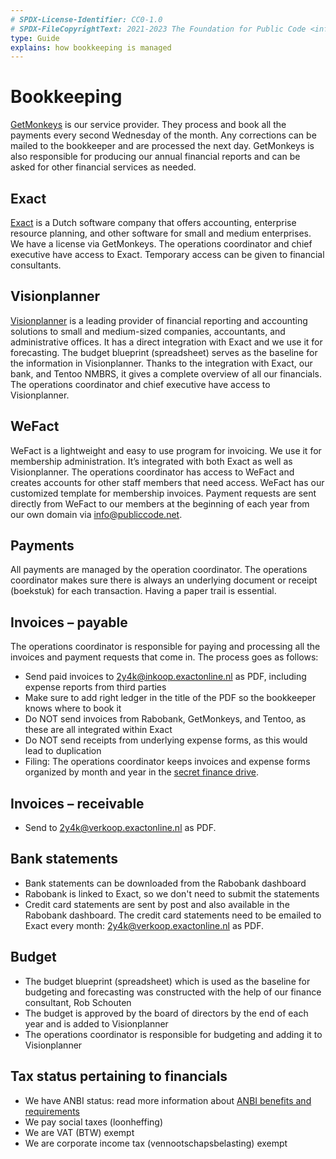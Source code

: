 ```yaml
---
# SPDX-License-Identifier: CC0-1.0
# SPDX-FileCopyrightText: 2021-2023 The Foundation for Public Code <info@publiccode.net>
type: Guide
explains: how bookkeeping is managed
---
```


# Bookkeeping

[GetMonkeys](https://getmonkeys.io/) is our service provider.
They process and book all the payments every second Wednesday of the month.
Any corrections can be mailed to the bookkeeper and are processed the next day.
GetMonkeys is also responsible for producing our annual financial reports and can be asked for other financial services as needed.

## Exact

[Exact](https://www.exact.com/) is a Dutch software company that offers accounting, enterprise resource planning, and other software for small and medium enterprises.
We have a license via GetMonkeys.
The operations coordinator and chief executive have access to Exact.
Temporary access can be given to financial consultants.

## Visionplanner

[Visionplanner](https://www.visionplanner.com/) is a leading provider of financial reporting and accounting solutions to small and medium-sized companies, accountants, and administrative offices.
It has a direct integration with Exact and we use it for forecasting.
The budget blueprint (spreadsheet) serves as the baseline for the information in Visionplanner.
Thanks to the integration with Exact, our bank, and Tentoo NMBRS, it gives a complete overview of all our financials.
The operations coordinator and chief executive have access to Visionplanner.

## WeFact

WeFact is a lightweight and easy to use program for invoicing.
We use it for membership administration.
It’s integrated with both Exact as well as Visionplanner.
The operations coordinator has access to WeFact and creates accounts for other staff members that need access.
WeFact has our customized template for membership invoices.
Payment requests are sent directly from WeFact to our members at the beginning of each year from our own domain via <info@publiccode.net>.

## Payments

All payments are managed by the operation coordinator.
The operations coordinator makes sure there is always an underlying document or receipt (boekstuk) for each transaction.
Having a paper trail is essential.

## Invoices – payable

The operations coordinator is responsible for paying and processing all the invoices and payment requests that come in.
The process goes as follows:

* Send paid invoices to <2y4k@inkoop.exactonline.nl> as PDF, including expense reports from third parties
* Make sure to add right ledger in the title of the PDF so the bookkeeper knows where to book it
* Do NOT send invoices from Rabobank, GetMonkeys, and Tentoo, as these are all integrated within Exact
* Do NOT send receipts from underlying expense forms, as this would lead to duplication
* Filing: The operations coordinator keeps invoices and expense forms organized by month and year in the [secret finance drive](https://drive.google.com/drive/folders/1B47cfi314HJzoW7_QDaaaG1hfvxwCjpJ).

## Invoices – receivable

* Send to <2y4k@verkoop.exactonline.nl> as PDF.

## Bank statements

* Bank statements can be downloaded from the Rabobank dashboard
* Rabobank is linked to Exact, so we don't need to submit the statements
* Credit card statements are sent by post and also available in the Rabobank dashboard. The credit card statements need to be emailed to Exact every month: <2y4k@verkoop.exactonline.nl> as PDF.

## Budget

* The budget blueprint (spreadsheet) which is used as the baseline for budgeting and forecasting was constructed with the help of our finance consultant, Rob Schouten
* The budget is approved by the board of directors by the end of each year and is added to Visionplanner
* The operations coordinator is responsible for budgeting and adding it to Visionplanner

## Tax status pertaining to financials

* We have ANBI status: read more information about [ANBI benefits and requirements](https://www.belastingdienst.nl/wps/wcm/connect/bldcontenten/belastingdienst/business/business-public-benefit-organisations/public_benefit_organisations/tax_advantages_pbo/)
* We pay social taxes (loonheffing)
* We are VAT (BTW) exempt
* We are corporate income tax (vennootschapsbelasting) exempt
